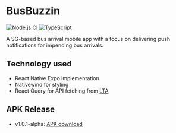 # BusBuzzin  
[![Node.js CI](https://github.com/KeeJin/BusBuzzin/actions/workflows/node.js.yml/badge.svg?branch=main)](https://github.com/KeeJin/BusBuzzin/actions/workflows/node.js.yml)
[![TypeScript](https://badges.frapsoft.com/typescript/code/typescript.svg?v=101)](https://github.com/ellerbrock/typescript-badges/)  

A SG-based bus arrival mobile app with a focus on delivering push notifications for impending bus arrivals.

## Technology used
- React Native Expo implementation
- Nativewind for styling
- React Query for API fetching from [LTA](https://datamall.lta.gov.sg/content/datamall/en/dynamic-data.html)

## APK Release
- v1.0.1-alpha: [APK download](https://expo.dev/accounts/keeejinnn/projects/BusBuzzin/builds/10d5360a-f7de-4e5d-8ec9-db89521422d6)
